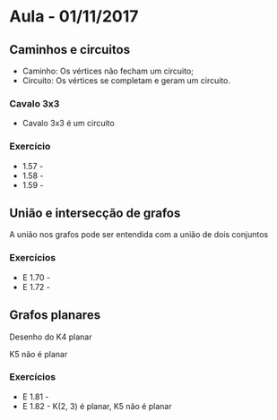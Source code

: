 # Aula - 01/11/2017

## Caminhos e circuitos

- Caminho: Os vértices não fecham um circuito;
- Circuito: Os vértices se completam e geram um circuito.

### Cavalo 3x3

- Cavalo 3x3 é um circuito

### Exercício
- 1.57 -
- 1.58 - 
- 1.59 -   

## União e intersecção de grafos

A união nos grafos pode ser entendida com a união de dois conjuntos

### Exercícios

- E 1.70 - 
- E 1.72 - 

## Grafos planares

Desenho do K4 planar

K5 não é planar

### Exercícios 
- E 1.81 - 
- E 1.82 - K(2, 3) é planar, K5 não é planar

<!-- Isomorfismo -->